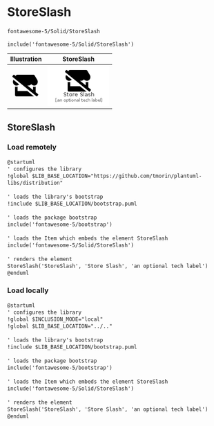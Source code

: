 # StoreSlash


```text
fontawesome-5/Solid/StoreSlash
```

```text
include('fontawesome-5/Solid/StoreSlash')
```



| Illustration | StoreSlash |
| :---: | :---: |
| ![illustration for Illustration](../../fontawesome-5/Solid/StoreSlash.png) | ![illustration for StoreSlash](../../fontawesome-5/Solid/StoreSlash.Local.png) |




## StoreSlash

### Load remotely
```plantuml
@startuml
' configures the library
!global $LIB_BASE_LOCATION="https://github.com/tmorin/plantuml-libs/distribution"

' loads the library's bootstrap
!include $LIB_BASE_LOCATION/bootstrap.puml

' loads the package bootstrap
include('fontawesome-5/bootstrap')

' loads the Item which embeds the element StoreSlash
include('fontawesome-5/Solid/StoreSlash')

' renders the element
StoreSlash('StoreSlash', 'Store Slash', 'an optional tech label')
@enduml
```

### Load locally
```plantuml
@startuml
' configures the library
!global $INCLUSION_MODE="local"
!global $LIB_BASE_LOCATION="../.."

' loads the library's bootstrap
!include $LIB_BASE_LOCATION/bootstrap.puml

' loads the package bootstrap
include('fontawesome-5/bootstrap')

' loads the Item which embeds the element StoreSlash
include('fontawesome-5/Solid/StoreSlash')

' renders the element
StoreSlash('StoreSlash', 'Store Slash', 'an optional tech label')
@enduml
```

